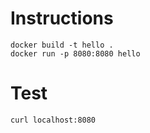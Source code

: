 # Instructions

```
docker build -t hello .
docker run -p 8080:8080 hello
```

# Test

```
curl localhost:8080
```
